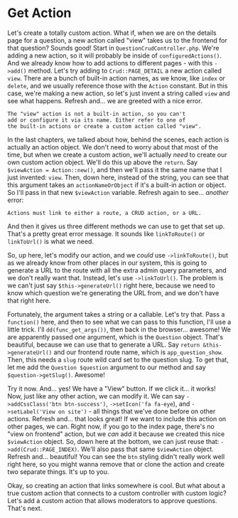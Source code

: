 # Get Action

Let's create a totally custom action. What if, when we are on the details page for a question, a new action called "view" takes us to the frontend for that question? Sounds good! Start in `QuestionCrudController.php`. We're adding a new action, so it will probably be inside of `configuredActions()`. And we already know how to add actions to different pages - with this `->add()` method. Let's try adding to `Crud::PAGE_DETAIL` a new action called `view`. There are a bunch of built-in action names, as we know, like `index` or `delete`, and we usually reference those with the `Action` constant. But in this case, we're making a new action, so let's just invent a string called `view` and see what happens. Refresh and... we are greeted with a nice error.

```
The "view" action is not a built-in action, so you can't
add or configure it via its name. Either refer to one of
the built-in actions or create a custom action called "view".
```

In the last chapters, we talked about how, behind the scenes, each action is actually an action object. We don't need to worry about that most of the time, but when we create a custom action, we'll actually *need* to create our own custom action object. We'll do this up above the `return`. Say `$viewAction = Action::new()`, and then we'll pass it the same name that I just invented: `view`. Then, down here, instead of the string, you can see that this argument takes an `actionNameOrObject` if it's a built-in action or object. So I'll pass in that new `$viewAction` variable. Refresh again to see... *another* error:

```
Actions must link to either a route, a CRUD action, or a URL.
```

And then it gives us three different methods we can use to get that set up. That's a pretty great error message. It sounds like `linkToRoute()` or `linkToUrl()` is what we need.

So, up here, let's modify our action, and we *could* use `->linkToRoute()`, but as we already know from other places in our system, this is going to generate a URL to the route with all the extra admin query parameters, and we don't really want that. Instead, let's use `->linkToUrl()`. The problem is we can't just say `$this->generateUrl()` right here, because we need to know which question we're generating the URL from, and we don't have that right here.

Fortunately, the argument takes a string or a callable. Let's try that. Pass a `function()` here, and then to see what we can pass to this function, I'll use a little trick. I'll `dd(func_get_args())`, then back in the browser... awesome! We are apparently passed *one* argument, which is the `Question` object. That's beautiful, because we can use that to generate a URL. Say `return &this->generateUrl()` and our frontend route name, which is `app_question_show`. Then, this needs a `slug` route wild card set to the question slug. To get that, let me add the `Question $question` argument to our method and say `$question->getSlug()`. Awesome!

Try it now. And... yes! We have a "View" button. If we click it... it works! Now, just like any other action, we can modify it. We can say `->addCssClass('btn btn-success')`, `->setIcon('fa fa-eye`), and `->setLabel('View on site')` - all things that we've done before on other actions. Refresh and... that looks great! If we want to include this action on other pages, we can. Right now, if you go to the index page, there's no "view on frontend" action, but we *can* add it because we created this nice `$viewAction` object. So, down here at the bottom, we can just reuse that: `->add(Crud::PAGE_INDEX)`. We'll also pass that same `$viewAction` object. Refresh and... beautiful! You can see the `btn` styling didn't really work well right here, so you might wanna remove that or clone the action and create two separate things. It's up to you.

Okay, so creating an action that links somewhere is cool. But what about a true custom action that connects to a custom controller with custom logic? Let's add a custom action that allows moderators to approve questions. That's next.
